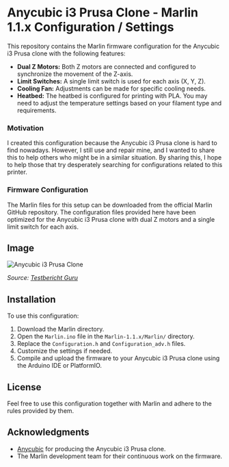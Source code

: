 # Anycubic i3 Prusa Clone - Marlin 1.1.x Configuration / Settings

This repository contains the Marlin firmware configuration for the Anycubic i3 Prusa clone with the following features:

- **Dual Z Motors:** Both Z motors are connected and configured to synchronize the movement of the Z-axis.
- **Limit Switches:** A single limit switch is used for each axis (X, Y, Z).
- **Cooling Fan:** Adjustments can be made for specific cooling needs.
- **Heatbed:** The heatbed is configured for printing with PLA. You may need to adjust the temperature settings based on your filament type and requirements.

### Motivation

I created this configuration because the Anycubic i3 Prusa clone is hard to find nowadays. However, I still use and repair mine, and I wanted to share this to help others who might be in a similar situation. By sharing this, I hope to help those that try desperately searching for configurations related to this printer.
  
### Firmware Configuration
The Marlin files for this setup can be downloaded from the official Marlin GitHub repository. 
The configuration files provided here have been optimized for the Anycubic i3 Prusa clone with dual Z motors and a single limit switch for each axis.

## Image

![Anycubic i3 Prusa Clone](https://testbericht.guru/wp-content/uploads/2016/09/Anycubic-Prusa-i3-3D-Drucker1.jpg)

*Source: [Testbericht Guru](https://testbericht.guru/)*

## Installation

To use this configuration:
1. Download the Marlin directory.
2. Open the `Marlin.ino` file in the `Marlin-1.1.x/Marlin/` directory.
3. Replace the `Configuration.h` and `Configuration_adv.h` files.
4. Customize the settings if needed.
5. Compile and upload the firmware to your Anycubic i3 Prusa clone using the Arduino IDE or PlatformIO.

## License

Feel free to use this configuration together with Marlin and adhere to the rules provided by them.

## Acknowledgments

- [Anycubic](https://www.anycubic.com) for producing the Anycubic i3 Prusa clone.
- The Marlin development team for their continuous work on the firmware.
